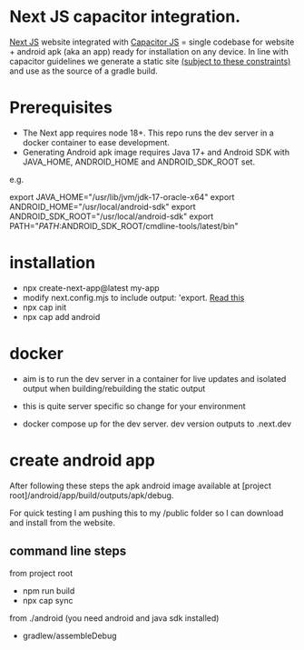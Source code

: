 # Next JS capacitor integration.

[Next JS](https://nextjs.org/) website integrated with [Capacitor JS](https://capacitorjs.com/) = single codebase for website + android apk (aka an app) ready for installation on any device.
In line with capacitor guidelines we generate a static site [(subject to these constraints)](https://nextjs.org/docs/app/building-your-application/deploying/static-exports) and use as the source of a gradle build.

# Prerequisites

- The Next app requires node 18+. This repo runs the dev server in a docker container to ease development.
- Generating Android apk image requires Java 17+ and Android SDK with JAVA_HOME, ANDROID_HOME and ANDROID_SDK_ROOT set.

e.g.

export JAVA_HOME="/usr/lib/jvm/jdk-17-oracle-x64"
export ANDROID_HOME="/usr/local/android-sdk"
export ANDROID_SDK_ROOT="/usr/local/android-sdk"
export PATH="$PATH:$ANDROID_SDK_ROOT/cmdline-tools/latest/bin"

# installation

- npx create-next-app@latest my-app
- modify next.config.mjs to include output: 'export. [Read this](https://nextjs.org/docs/app/building-your-application/deploying/static-exports)
- npx cap init
- npx cap add android

# docker

- aim is to run the dev server in a container for live updates and isolated output when building/rebuilding the static output
- this is quite server specific so change for your environment

- docker compose up for the dev server. dev version outputs to .next.dev

# create android app

After following these steps the apk android image available at [project root]/android/app/build/outputs/apk/debug.

For quick testing I am pushing this to my /public folder so I can download and install from the website.

## command line steps

from project root

- npm run build
- npx cap sync

from ./android (you need android and java sdk installed)

- gradlew/assembleDebug
